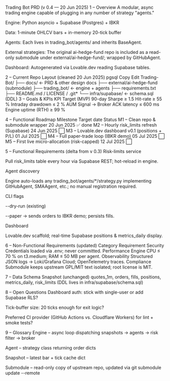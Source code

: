 Trading Bot PRD (v 0.4 — 20 Jun 2025)
1 – Overview
A modular, async trading engine capable of plugging in any number of strategy "agents."

Engine: Python asyncio + Supabase (Postgres) + IBKR

Data: 1-minute OHLCV bars + in-memory 20-tick buffer

Agents: Each lives in trading_bot/agents/ and inherits BaseAgent.

External strategies: The original ai-hedge-fund repo is included as a read-only submodule under external/ai-hedge-fund/; wrapped by GitHubAgent.

Dashboard: Autogenerated via Lovable.dev reading Supabase tables.

2 – Current Repo Layout (cleaned 20 Jun 2025)
pgsql
Copy
Edit
Trading-Bot/
├── docs/                 ← PRD & other design docs
├── external/ai-hedge-fund (submodule)
├── trading_bot/          ← engine + agents
├── requirements.txt
├── README.md / LICENSE / .git*
└── infra/supabase/       ← schema.sql (DDL)
3 – Goals & KPIs
KPI	Target (MVP)
90-day Sharpe	≥ 1.5
Hit-rate	≥ 55 %
Intraday drawdown	≤ 2 % AUM
Signal → Broker ACK latency	≤ 600 ms
Engine uptime (RTH)	≥ 99 %

4 – Functional Roadmap
Milestone	Target date	Status
M1 – Clean repo & submodule wrapper	20 Jun 2025	✅ done
M2 – Hourly risk_limits refresh (Supabase)	24 Jun 2025	⬜
M3 – Lovable.dev dashboard v0.1 (positions + P/L)	01 Jul 2025	⬜
M4 – Full paper-trade loop (IBKR demo)	05 Jul 2025	⬜
M5 – First live micro-allocation (risk-capped)	12 Jul 2025	⬜

5 – Functional Requirements (delta from v 0.3)
Risk-limits service

Pull risk_limits table every hour via Supabase REST; hot-reload in engine.

Agent discovery

Engine auto-loads any trading_bot/agents/*/strategy.py implementing GitHubAgent, SMAAgent, etc.; no manual registration required.

CLI flags

--dry-run (existing)

--paper → sends orders to IBKR demo; persists fills.

Dashboard

Lovable.dev scaffold; real-time Supabase positions & metrics_daily display.

6 – Non-Functional Requirements (updated)
Category	Requirement
Security	Credentials loaded via .env; never committed.
Performance	Engine CPU ≤ 70 % on t3.medium; RAM ≤ 50 MB per agent.
Observability	Structured JSON logs → Loki/Grafana Cloud; OpenTelemetry traces.
Compliance	Submodule keeps upstream GPL/MIT text isolated; root license is MIT.

7 – Data Schema Snapshot (unchanged)
quotes_1m, orders, fills, positions, metrics_daily, risk_limits
(DDL lives in infra/supabase/schema.sql)

8 – Open Questions
Dashboard auth: stick with single-user or add Supabase RLS?

Tick-buffer size: 20 ticks enough for exit logic?

Preferred CI provider (GitHub Actions vs. Cloudflare Workers) for lint + smoke tests?

9 – Glossary
Engine – async loop dispatching snapshots → agents → risk filter → broker

Agent – strategy class returning order dicts

Snapshot – latest bar + tick cache dict

Submodule – read-only copy of upstream repo, updated via git submodule update --remote 